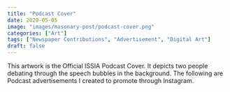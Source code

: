 ```yaml
---
title: "Podcast Cover"
date: 2020-05-05
image: "images/masonary-post/podcast-cover.png"
categories: ["Art"]
tags: ["Newspaper Contributions", "Advertisement", "Digital Art"]
draft: false
---
```


This artwork is the Official ISSIA Podcast Cover. It depicts two people debating through the speech bubbles in the background. The following are Podcast advertisements I created to promote through Instagram.
